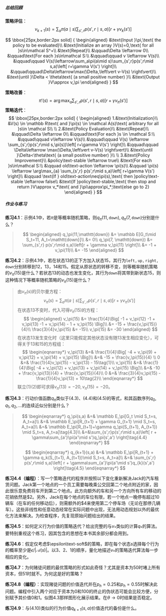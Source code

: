 ##### 总结回顾

**策略评估**：
$$
v_{k+1}(s) = \sum_{a} \pi(a\mid s) \sum_{s',r} p(s',r\mid s,a)\left[r+\gamma v_k(s')\right]
$$

$$
\bbox[25px,border:2px solid]
{
\begin{aligned}
&\text{Input }\pi,\text{ the policy to be evaluated}\\
&\text{Initialize an array }V(s)=0,\text{ for all }s\in\mathcal S^+\\
&\text{Repeat}\\
&\qquad\Delta \leftarrow 0\\
&\qquad\text{For each }s\in\mathcal S:\\
&\qquad\qquad v \leftarrow V(s)\\
&\qquad\qquad V(s)\leftarrow\sum_a\pi(a\mid s)\sum_{s',r}p(s',r\mid s,a)\left[ r+\gamma V(s') \right]\\
&\qquad\qquad\Delta\leftarrow\max(\Delta,\left\vert v-V(s) \right\vert)\\
&\text{until }\Delta < \theta\text{ (a small positive number) }\\
&\text{Output }V\approx v_\pi
\end{aligned}
}
$$

**策略改善**：
$$
\pi'(s) = \arg\max_a\sum_{s',r} p(s',r\mid s,a)\left[ r+\gamma v_\pi(s') \right]
$$
**策略迭代**：
$$
\bbox[25px,border:2px solid]
{
\begin{aligned}
1.&\text{Initialization}\\
&V(s) \in \mathbb R\text{ and }\pi(s) \in \mathcal A(s)\text{ arbitrary for all }s\in \mathcal S\\
\\
2.&\text{Policy Evaluation}\\
&\text{Repeat}\\
&\qquad\Delta \leftarrow 0\\
&\qquad\text{For each }s \in \mathcal S:\\
&\qquad\qquad v\leftarrow V(s)\\
&\qquad\qquad V(s) \leftarrow \sum_{s',r}p(s',r\mid s,\pi(s))\left[ r+\gamma V(s') \right]\\
&\qquad\qquad \Delta\leftarrow \max(\Delta,\left\vert v-V(s) \right\vert)\\
&\text{until }\Delta<\theta\text{ (a small positive number) }\\
\\
3.&\text{Policy Improvement}\\
&policy\text-stable \leftarrow true\\
&\text{For each }s\in\mathcal S:\\
&\qquad old\text-action \leftarrow \pi(s)\\
&\qquad \pi(s) \leftarrow \arg\max_{a} \sum_{s',r} p(s',r\mid s,a)\left[ r+\gamma V(s') \right]\\
&\qquad \text{If } old\text-action\neq\pi(s),\text{ then }policy\text-stable \leftarrow false\\
&\text{If }policy\text-stable,\text{ then stop and return }V\approx v_*\text{ and }\pi\approx\pi_*;\text{else go to 2}
\end{aligned}
}
$$



##### 作业与练习

**练习4.1**：示例4.1中，若$\pi$是等概率随机策略，则$q_\pi(11,\mathtt{down}), q_\pi(7,\mathtt{down})$分别是什么？

>$$
>\begin{aligned}
>q_\pi(11,\mathtt{down})
>&= \mathbb E[G_t\mid S_t=11, A_t=\mathtt{down}]\\
>&= 0\\
>q_\pi(7, \mathtt{down})
>&= \sum_{s',r} p(s',r\mid s,a)\left[r + \gamma v_\pi(11) \right]\\
>&= -1 + v_\pi(11)\\
>&= -15
>\end{aligned}
>$$
>



**练习4.2**：示例4.1中，若在状态13的正下方加入状态15，其行为$\mathtt{left, up, right, down}$分别转移到12，13，14和15。假定从原状态的转移不变，则等概率随机策略的$v_\pi(15)$是什么？若状态13的动态也发生变化，其行为$\mathtt{down}$将其带到新状态15，则这种情况下等概率随机策略的$v_\pi(15)$是什么？

> 由$v_\pi(s)$的贝尔曼方程：
> $$
> v_\pi(s) = \sum_a\pi(a\mid s)\sum_{s',r}p(s',r\mid s,a)\Big[ r+\gamma v_\pi(s') \Big]
> $$
> 在状态13不变时，代入可得$v_\pi(15)$的方程：
> $$
> \begin{aligned}
> v_\pi(15) &= \frac{1}{4}\Big[ -1 + v_\pi(12) -1 + v_\pi(13) -1 + v_\pi(14) - 1 + v_\pi(15) \Big]\\
> &= -15 + \frac{v_\pi(15)}{4}\\
> \frac{3}{4}v_\pi(15) &= -15\\
> v_\pi(15) &= -30
> \end{aligned}
> $$
> 在状态13发生变化时（这里只能假定其他状态没有随13发生相应变化），可得关于13和15的方程组：
> $$
> \begin{eqnarray*}
> v_\pi(13) &=& \frac{1}{4}\Big[ -4 + v_\pi(9) + v_\pi(12) + v_\pi(14) + v_\pi(15) \Big]\\
> &=& -15 + \frac{v_\pi(15)}{4} \\
> 0 &=& \frac{1}{4}v_\pi(15) - v_\pi(13) - 15\tag{1}\\
> v_\pi(15) &=& \frac{1}{4}\Big[ -4 + v_\pi(12) + v_\pi(13) + v_\pi(14) + v_\pi(15) \Big]\\
> &=& -10 + \frac{v_\pi(13)}{4} + \frac{v_\pi(15)}{4}\\
> 0 &=& \frac{3}{4}v_\pi(15) - \frac{1}{4}v_\pi(13) + 10\tag{2}\\
> \end{eqnarray*}
> $$
> 联立(1)(2)即可求得$v_\pi(13)=-20, v_\pi(15)=-20$。



**练习4.3**：行动价值函数$q_\pi$类似于(4.3)、(4.4)和(4.5)的等式，和其函数序列$q_0,q_1,q_2,\dots$的连续近似分别是什么？

> $$
> \begin{eqnarray*}
> q_\pi(s,a)
> &=& \mathbb E_\pi[G_t \mid S_t=s, A_t=a]\\
> &=& \mathbb E_\pi[R_{t+1} + \gamma G_{t+1} \mid S_t=s, A_t=a]\\
> &=& \mathbb E_\pi[R_{t+1}+\gamma q_\pi(S_{t+1}, A_{t+1}) \mid S_t=s, A_t=a]\tag{4.3}\\
> &=&\sum_{s',r}p(s',r\mid s,a)\left[ r + \gamma\sum_{a'}\pi(a'\mid s')q_\pi(s',a') \right]\tag{4.4}
> \end{eqnarray*}
> $$
>
> $$
> \begin{eqnarray*}
> q_{k+1}(s,a)
> &=& \mathbb E_\pi[R_{t+1} + \gamma q_k(S_{t+1}, A_{t+1})\mid S_t=s, A_t=a]\\
> &=& \sum_{s',r} p(s',r\mid s,a)\left[ r + \gamma\sum_{a'}\pi(a'\mid s')q_{k}(s',a') \right]\tag{4.5}
> \end{eqnarray*}
> $$
>



**练习4.4（编程）**：写一个策略迭代的程序并按照以下变化重新解决Jack的汽车租赁问题。Jack第一个地点的一个员工需要每晚乘公交回第二个地点附近的家，因此很乐意免费将车开到第二个地点。此方向额外的车和另一个方向所有车的移动的花销依然是\$2。另外，Jack在每个地点的车位有限，若一个地点一晚停有超过10辆车（在车的任何移动后），则需额外的\$4来使用第二个停车场（无论在那停几辆车）。这些非线性和任意动态经常在实际问题中出现，无法用动态规划以外的最优化方法来解决。为检查程序，先复现原始问题给出的结果。





**练习4.5**：如何定义行为价值的策略迭代？给出完整的与$v_*$类似的计算$q_*$的算法。要特别重视这个练习，因其包含的思想在本书其余部分都会用到。

**练习4.6**：假定仅考虑$\epsilon\text-soft$的策略，即在每个状态$s$选择每个行为的概率至少是$\epsilon/\left\vert\mathcal A(s)\right\vert$。以3、2、1的顺序，量化地描述$v_*$的策略迭代算法每一步相应的变化。

**练习4.7**：为何赌徒问题的最优策略的形式如此奇怪？尤其是资本为50时堵上所有资本，但51时就不。为何这是好的策略？

**练习4.8（编程）**：实现赌徒问题的价值迭代并在$p_h=0.25$和$p_h=0.55$时解决此问题。编程中引入两个对应于资本为0和100的终止的伪状态可能会比较方便，分别赋予其价值0和1。似图4.3那样图形化展示结果。在$\theta \to 0$时结果是否稳定。

**练习4.9**：与(4.10)类似的行为价值$q_{k+1}(s,a)$价值迭代的备份是什么。